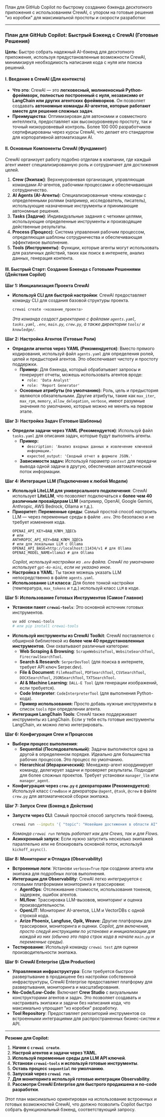 План для GitHub Copilot по быстрому созданию бэкенда десктопного приложения с использованием CrewAI, с упором на готовые решения "из коробки" для максимальной простоты и скорости разработки:

---

### **План для GitHub Copilot: Быстрый Бэкенд с CrewAI (Готовые Решения)**

**Цель:** Быстро собрать надежный AI-бэкенд для десктопного приложения, используя предустановленные возможности CrewAI, минимизируя необходимость написания кода с нуля или поиска решений.

#### **I. Введение в CrewAI (Для контекста)**
*   **Что это**: CrewAI — это **легковесный, молниеносный Python-фреймворк, полностью построенный с нуля, независимо от LangChain или других агентских фреймворков**. Он позволяет создавать **автономные команды AI-агентов, которые работают вместе для решения сложных задач**.
*   **Преимущества**: Оптимизирован для автономии и совместного интеллекта, предоставляет как высокоуровневую простоту, так и точный низкоуровневый контроль. Более 100 000 разработчиков сертифицированы через курсы CrewAI, что делает его стандартом для корпоративной автоматизации AI.

#### **II. Основные Компоненты CrewAI (Фундамент)**
CrewAI организует работу подобно отделам в компании, где каждый агент имеет специализированную роль и сотрудничает для достижения целей.
1.  **Crew (Экипаж)**: Верхнеуровневая организация, управляющая командами AI-агентов, рабочими процессами и обеспечивающая сотрудничество.
2.  **AI Agents (AI-Агенты)**: Специализированные члены команды с определенными ролями (например, исследователь, писатель), использующие назначенные инструменты и принимающие автономные решения.
3.  **Tasks (Задачи)**: Индивидуальные задания с четкими целями, использующие определенные инструменты и производящие действенные результаты.
4.  **Process (Процесс)**: Система управления рабочим процессом, определяющая шаблоны сотрудничества и обеспечивающая эффективное выполнение.
5.  **Tools (Инструменты)**: Функции, которые агенты могут использовать для различных действий, таких как поиск в интернете, анализ данных, генерация контента.

#### **III. Быстрый Старт: Создание Бэкенда с Готовыми Решениями (Действия Copilot)**

**Шаг 1: Инициализация Проекта CrewAI**
*   **Используй CLI для быстрой настройки**: CrewAI предоставляет команду CLI для создания базовой структуры проекта.
    ```bash
    crewai create <название_проекта>
    ```
    *Эта команда создаст директорию с файлами `agents.yaml`, `tasks.yaml`, `.env`, `main.py`, `crew.py`, а также директории `tools/` и `knowledge/`.*

**Шаг 2: Настройка Агентов (Готовые Роли)**
*   **Определи агентов через YAML (Рекомендуется)**: Вместо прямого кодирования, используй файл `agents.yaml` для определения ролей, целей и предысторий агентов. Это обеспечивает чистоту и простоту поддержки.
    *   **Пример:** Для бэкенда, который обрабатывает запросы и генерирует отчеты, можешь использовать агентов вроде:
        *   `role: 'Data Analyst'`
        *   `role: 'Report Generator'`
    *   **Основные атрибуты (по умолчанию):** Роль, цель и предыстория являются обязательными. Другие атрибуты, такие как `max_iter`, `max_rpm`, `memory`, `allow_delegation`, `verbose`, имеют разумные значения по умолчанию, которые можно не менять на первом этапе.

**Шаг 3: Настройка Задач (Готовые Шаблоны)**
*   **Определи задачи через YAML (Рекомендуется)**: Используй файл `tasks.yaml` для описания задач, которые будут выполнять агенты.
    *   **Пример:**
        *   `description: 'Анализ входных данных и извлечение ключевой информации.'`
        *   `expected_output: 'Сводный отчет в формате JSON.'`
    *   **Зависимости задач:** Используй параметр `context` для передачи вывода одной задачи в другую, обеспечивая автоматический поток информации.

**Шаг 4: Интеграция LLM (Подключение к любой Модели)**
*   **Используй LiteLLM для универсального подключения**: CrewAI использует **LiteLLM**, что позволяет подключаться к **более чем 40 различным провайдерам LLM** (например, OpenAI, Google Gemini, Anthropic, AWS Bedrock, Ollama и т.д.).
*   **Приоритет: Переменные среды**: Самый простой способ настроить LLM — через переменные среды в файле `.env`. Это безопасно и не требует изменения кода.
    ```env
    OPENAI_API_KEY=ВАШ_КЛЮЧ_ЗДЕСЬ
    # или
    ANTHROPIC_API_KEY=ВАШ_КЛЮЧ_ЗДЕСЬ
    # или для локальных LLM с Ollama
    OPENAI_API_BASE=http://localhost:11434/v1 # для Ollama
    OPENAI_MODEL_NAME=llama3 # для Ollama
    ```
    *Copilot, используй настройки из `.env` файла. CrewAI по умолчанию использует `gpt-4o-mini`, если не указано иное.*
*   **Настройка в YAML**: Ты также можешь указать LLM непосредственно в файле `agents.yaml`.
*   **Использование `LLM` класса**: Для более тонкой настройки (температура, `max_tokens` и т.д.) используй класс `LLM` в коде.

**Шаг 5: Использование Готовых Инструментов (Самое Главное)**
*   **Установи пакет `crewai-tools`**: Это основной источник готовых инструментов.
    ```bash
    uv add crewai-tools
    # или pip install crewai-tools
    ```
*   **Используй инструменты из CrewAI Toolkit**: CrewAI поставляется с обширной библиотекой из **более чем 40 предустановленных инструментов**. Они охватывают различные категории:
    *   **Web Scraping & Browsing**: `ScrapeWebsiteTool`, `WebsiteSearchTool`, `FirecrawlSearchTool`.
    *   **Search & Research**: `SerperDevTool` (для поиска в интернете, требует API ключ Serper.dev).
    *   **File & Document**: `FileReadTool`, `PDFSearchTool`, `CSVSearchTool`, `DOCXSearchTool`, `JSONSearchTool`, `TXTSearchTool`.
    *   **AI & Machine Learning**: `DALL-E Tool` (для генерации изображений, если требуется).
    *   **Code Interpreter**: `CodeInterpreterTool` (для выполнения Python-кода).
    *   **Пример использования:** Просто добавь нужные инструменты в список `tools` при определении агента.
*   **Интеграция LangChain Tools**: CrewAI также поддерживает инструменты из LangChain. Если у тебя есть готовые инструменты LangChain, их можно легко интегрировать.

**Шаг 6: Конфигурация Crew и Процессов**
*   **Выбери процесс выполнения**:
    *   **Sequential (Последовательный)**: Задачи выполняются одна за другой в определенном порядке. Идеально для большинства рабочих процессов. Это процесс по умолчанию.
    *   **Hierarchical (Иерархический)**: Менеджер-агент координирует команду, делегирует задачи и проверяет результаты. Подходит для более сложных проектов. Требует установки `manager_llm` или `manager_agent`.
*   **Конфигурация через `crew.py` с декораторами (Рекомендуется)**: Используй класс `CrewBase` и декораторы `@agent`, `@task`, `@crew` в файле `crew.py` для автоматической сборки экипажа.

**Шаг 7: Запуск Crew (Бэкенд в Действии)**
*   **Запусти через CLI**: Самый простой способ запустить твой бэкенд.
    ```bash
    crewai run --inputs '{ "topic": "Новейшие достижения в области AI" }'
    ```
    *Команда `crewai run` теперь работает как для Crews, так и для Flows.*
*   **Асинхронный запуск**: Если нужно запустить несколько экипажей параллельно или не блокировать основной поток, используй `kickoff_async()`.

**Шаг 8: Мониторинг и Отладка (Observability)**
*   **Встроенные логи**: Установи `verbose=True` при создании агента или экипажа для подробных логов выполнения.
*   **Интеграции для Observability**: CrewAI легко интегрируется с готовыми платформами мониторинга и трассировки:
    *   **AgentOps**: Отслеживание стоимости, использования токенов, задержек, ошибок агентов.
    *   **MLflow**: Трассировка LLM-вызовов, мониторинг и оценка производительности.
    *   **OpenLIT**: Мониторинг AI-агентов, LLM и VectorDBs с одной строкой кода.
    *   **Arize Phoenix, Langfuse, Opik, Weave**: Другие платформы для трассировки, мониторинга и оценки.
    *Copilot, для включения, просто следуй инструкциям по установке и инициализации для каждой из них (обычно это пара строк кода в начале `main.py` и переменные среды).*
*   **Тестирование**: Используй команду `crewai test` для оценки производительности экипажа.

**Шаг 9: CrewAI Enterprise (Для Production)**
*   **Управляемая инфраструктура**: Если требуется быстрое развертывание в продакшене без настройки собственной инфраструктуры, CrewAI Enterprise предоставляет платформу для развертывания, мониторинга и масштабирования.
*   **No-Code/Low-Code**: Включает **Crew Studio** с визуальными конструкторами агентов и задач. Это позволяет создавать и настраивать экипажи и задачи без написания кода, что максимально упрощает "из коробки" разработку.
*   **Tool Repository**: Предоставляет репозиторий инструментов со встроенными интеграциями для распространенных бизнес-систем и API.

---

**Резюме для Copilot:**
1.  **Начни с `crewai create`**.
2.  **Настрой агентов и задачи через YAML**.
3.  **Используй переменные среды для LLM API ключей**.
4.  **Установи `crewai-tools` и используй готовые инструменты**.
5.  **Оставь процесс `sequential` по умолчанию**.
6.  **Запускай через `crewai run`**.
7.  **Для мониторинга используй готовые интеграции Observability**.
8.  **Рассмотри CrewAI Enterprise для быстрого продакшена и no-code разработки**.

Этот план максимально ориентирован на использование встроенных и готовых возможностей CrewAI, что должно позволить Copilot быстро собрать функциональный бэкенд, соответствующий запросу.